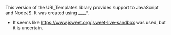 This version of the URI_Templates library provides support to JavaScript and NodeJS.  It was created
using ____*.

* It seems like https://www.jsweet.org/jsweet-live-sandbox was used, but it is uncertain.
